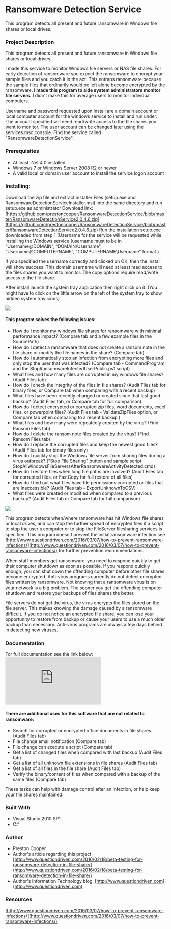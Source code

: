 # Ransomware Detection Service
This program detects all present and future ransomware in Windows file shares or local drives.
### Project Description
This program detects all present and future ransomware in Windows file shares or local drives.

I made this service to monitor Windows file servers or NAS file shares. For early detection of ransomware you expect the ransomware to encrypt your sample files and you catch it in the act. This entraps ransomware because the sample files that ordinarily would be left alone become encrypted by the ransomware. **I made this program to aide system administrators monitor file servers.** I didn't make this for  average users to monitor individual computers. 

Username and password requested upon install are a domain account or local computer account for the windows service to install and run under.   The account specified will need read/write access to the file shares you want to monitor.   The user account can be changed later using the services.msc console.  Find the service called "RansomwareDetectionService".

### Prerequisites
 * At least .Net 4.0 installed
 * Windows 7 or Windows Server 2008 R2 or newer
 * A valid local or domain user account to install the service logon account

### Installing:
Download the zip file and extract installer Files (setup.exe and RansomwareDetectionServiceInstaller.msi) into the same directory and run setup.exe as administrator  Download link: [https://github.com/prestoncooper/RansomwareDetectionService/blob/master/RansomwareDetectionService2.0.4.6.zip](https://github.com/prestoncooper/RansomwareDetectionService/blob/master/RansomwareDetectionService2.0.4.6.zip)
Run the installation setup.exe downloaded from step 1 (Username for the service will be requested while installing the Windows service (username must to be in “Username@DOMAIN”, “DOMAIN\Username”, “Username@COMPUTERNAME”, “COMPUTERNAME\Username” format.)
 
If you specified the username correctly and clicked on OK, then the install will show success.  This domain username will need at least read access to the files shares you want to monitor.  The copy options require read/write access to the file share.

After install launch the system tray application then right click on it.   (You might have to click on the little arrow on the left of the system tray to show hidden system tray icons)

![](https://github.com/prestoncooper/RansomwareDetectionService/blob/master/docs/Documentation_RansomwareDetectionServiceTray.png) 

#### This program solves the following issues:
 * How do I monitor my windows file shares for ransomware with minimal performance impact?  (Compare tab and a few example files in the SourcePath)
 * How do I detect a ransomware that does not create a ransom note in the file share or modify the file names in the share? (Compare tab)
 * How do I automatically stop an infection from encrypting more files and only stop the user that was infected? (Compare tab - CommandProgram and the StopRansomwareInfectedUserPublic.ps1 script)
 * What files and how many files are corrupted in my windows file shares?  (Audit Files tab)
 * How do I check the integrity of the files in file shares? (Audit Files tab for binary files, or Compare tab when comparing with a recent backup)
 * What files have been recently changed or created since that last good backup? (Audit Files tab, or Compare tab for full comparison)
 * How do I detect encrypted or corrupted zip files, word documents, excel files, or powerpoint files?  (Audit Files tab - ValidateZipFiles option, or Compare tab when comparing to a recent backup )
 * What files and how many were repeatedly created by the virus?  (Find Ransom Files tab)
 * How do I delete the ransom note files created by the virus?  (Find Ransom Files tab)
 * How do I replace the corrupted files and keep the newest good files?  (Audit Files tab for binary files only)
 * How do I quickly stop the Windows file server from sharing files during a virus outbreak?  ("Stop File  Sharing" button and sample script StopAllWindowsFileServersAfterRansomwareActivityDetected.cmd)
 * How do I restore files when long file paths are involved?  (Audit Files tab for corrupted files, or FastCopy for full restore of all files)
 * How do I find out what files have file permissions corrupted or files that are inaccessible?   (Audit Files tab - ExportUnknownToCSV)
 * What files were created or modified when compared to a previous backup?  (Audit Files tab or Compare tab for full comparison)

![](https://github.com/prestoncooper/RansomwareDetectionService/blob/master/docs/Documentation_RansomwareDetectionServiceMain.png)

This program detects when/where ransomware has hit Windows file shares or local drives, and can stop the further spread of encrypted files if a script to stop the user's computer or to stop the FileServer filesharing services is specified.  This program doesn't prevent the initial ransomware infection see [http://www.questiondriven.com/2016/03/07/how-to-prevent-ransomware-infections/](http://www.questiondriven.com/2016/03/07/how-to-prevent-ransomware-infections/) for further prevention recommendations.

When staff members get ransomware, you need to respond quickly to get their computer shutdown as soon as possible.  If you respond quickly enough, you can shut down the offending computer before other file shares become encrypted.  Anti-virus programs currently do not detect encrypted files written by ransomware.  Not knowing that a ransomware virus is on your network is a big problem.  The sooner you get the offending computer shutdown and restore your backups of files shares the better.  

File servers do not get the virus, the virus encrypts the files stored on the file server. This makes knowing the damage caused by a ransomware difficult. If you do not notice an encrypted file share, you can lose your opportunity to restore from backup or cause your users to use a much older backup than necessary.  Anti-virus programs are always a few days behind in detecting new viruses.   

### Documentation
For full documentation see the link below:
![](https://github.com/prestoncooper/RansomwareDetectionService/blob/master/docs/Documentation.md)


#### There are additional uses for this software that are not related to ransomware:

 * Search for corrupted or encrypted office documents in file shares. (Audit Files tab)
 * File change email notification (Compare tab)
 * File change can execute a script (Compare tab)
 * Get a list of changed files when compared with last backup (Audit Files tab)
 * Get a list of all unknown file extensions in file shares (Audit Files tab)
 * Get a list of all files in the file share (Audit Files tab) 
 * Verify the binary/content of files when compared with a backup of the same files (Compare tab)

These tasks can help with damage control after an infection, or help keep your file shares maintained.


### Built With
 * Visual Studio 2010 SP1
 * C#
 
### Author
 * Preston Cooper 
 * Author's article regarding this project [http://www.questiondriven.com/2016/02/18/beta-testing-for-ransomware-detection-in-file-share/](http://www.questiondriven.com/2016/02/18/beta-testing-for-ransomware-detection-in-file-share/)
 * Author's Information Technology blog: [http://www.questiondriven.com](http://www.questiondriven.com)

### Resources
[http://www.questiondriven.com/2016/03/07/how-to-prevent-ransomware-infections/](http://www.questiondriven.com/2016/03/07/how-to-prevent-ransomware-infections/)
